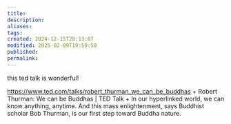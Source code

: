 ```yaml
---
title: 
description: 
aliases: 
tags: 
created: 2024-12-15T20:13:07
modified: 2025-02-09T19:50:50
published: 
permalink: 
---
```



this ted talk is wonderful!


https://www.ted.com/talks/robert_thurman_we_can_be_buddhas + Robert Thurman: We can be Buddhas | TED Talk + In our hyperlinked world, we can know anything, anytime. And this mass enlightenment, says Buddhist scholar Bob Thurman, is our first step toward Buddha nature.
